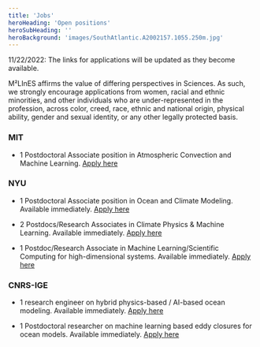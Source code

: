 ```yaml
---
title: 'Jobs'
heroHeading: 'Open positions'
heroSubHeading: ''
heroBackground: 'images/SouthAtlantic.A2002157.1055.250m.jpg'
---
```


11/22/2022: The links for applications will be updated as they become available. 

M²LInES affirms the value of differing perspectives in Sciences. As such, we strongly encourage applications from women, racial and ethnic minorities, and other individuals who are under-represented in the profession, across color, creed, race, ethnic and national origin, physical ability, gender and sexual identity, or any other legally protected basis. 

### MIT
* 1 Postdoctoral Associate position in Atmospheric Convection and Machine Learning. [Apply here](https://careers.peopleclick.com/careerscp/client_mit/external/jobDetails/jobDetail.html?jobPostId=26119&localeCode=en-us)

### NYU

* 1 Postdoctoral Associate position in Ocean and Climate Modeling. Available immediately. [Apply here](http://apply.interfolio.com/117150)

* 2 Postdocs/Research Associates in Climate Physics & Machine Learning. Available immediately. [Apply here](http://apply.interfolio.com/105690)

* 1 Postdoc/Research Associate in Machine Learning/Scientific Computing for high-dimensional systems. Available immediately. [Apply here](https://apply.interfolio.com/104868)


### CNRS-IGE 

* 1 research engineer on hybrid physics-based / AI-based ocean modeling. Available immediately. [Apply here](https://emploi.cnrs.fr/Offres/CDD/UMR5001-ALEVIA-008/Default.aspx?lang=EN)

* 1 Postdoctoral researcher on machine learning based eddy closures for ocean models.  Available immediately. [Apply here](https://emploi.cnrs.fr/Offres/CDD/UMR5001-ALEVIA-009/Default.aspx?lang=EN)
 



